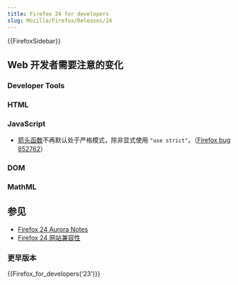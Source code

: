 ```yaml
---
title: Firefox 24 for developers
slug: Mozilla/Firefox/Releases/24
---
```


{{FirefoxSidebar}}

## Web 开发者需要注意的变化

### Developer Tools

### HTML

### JavaScript

- [箭头函数](/zh-CN/docs/Web/JavaScript/Reference/arrow_functions)不再默认处于严格模式，除非显式使用 `"use strict"`。（[Firefox bug 852762](https://bugzil.la/852762)）

### DOM

### MathML

## 参见

- [Firefox 24 Aurora Notes](http://www.mozilla.org/zh-CN/firefox/24.0a2/auroranotes/)
- [Firefox 24 网站兼容性](/zh-CN/docs/Site_Compatibility_for_Firefox_24)

### 更早版本

{{Firefox_for_developers('23')}}
